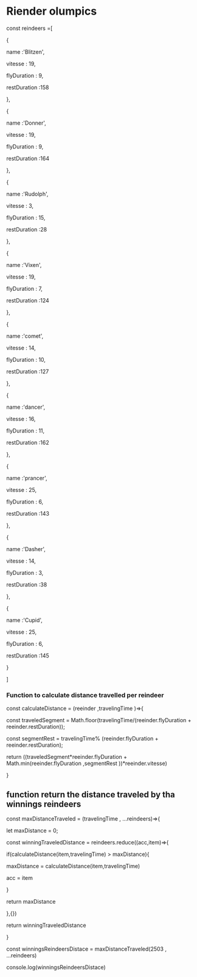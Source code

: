 # Riender olumpics


const reindeers =[

{

name :'Blitzen',

vitesse : 19,

flyDuration : 9,

restDuration :158

},

{

name :'Donner',

vitesse : 19,

flyDuration : 9,

restDuration :164

},

{

name :'Rudolph',

vitesse : 3,

flyDuration : 15,

restDuration :28

},

{

name :'Vixen',

vitesse : 19,

flyDuration : 7,

restDuration :124

},

{

name :'comet',

vitesse : 14,

flyDuration : 10,

restDuration :127

},

{

name :'dancer',

vitesse : 16,

flyDuration : 11,

restDuration :162

},

{

name :'prancer',

vitesse : 25,

flyDuration : 6,

restDuration :143

},

{

name :'Dasher',

vitesse : 14,

flyDuration : 3,

restDuration :38

},

{

name :'Cupid',

vitesse : 25,

flyDuration : 6,

restDuration :145

}

]

### Function to calculate distance travelled per reindeer

const calculateDistance = (reeinder ,travelingTime )=>{

const traveledSegment = Math.floor(travelingTime/(reeinder.flyDuration + reeinder.restDuration));

const segmentRest = travelingTime% (reeinder.flyDuration + reeinder.restDuration);

return ((traveledSegment*reeinder.flyDuration + Math.min(reeinder.flyDuration ,segmentRest ))*reeinder.vitesse)

}

## function return the distance traveled by tha winnings reindeers


const maxDistanceTraveled = (travelingTime , ...reindeers)=>{

let maxDistance = 0;

const winningTraveledDistance = reindeers.reduce((acc,item)=>{

if(calculateDistance(item,travelingTime) > maxDistance){

maxDistance = calculateDistance(item,travelingTime)

acc = item

}

return maxDistance

},{})

return winningTraveledDistance

}

const winningsReindeersDistace = maxDistanceTraveled(2503 , ...reindeers)

console.log(winningsReindeersDistace)
